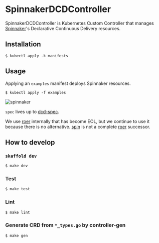 # SpinnakerDCDController

SpinnakerDCDController is Kubernetes Custom Controller that manages [Spinnaker](https://github.com/spinnaker/spinnaker)'s Declarative Continuous Delivery resources.

## Installation

```shell
$ kubectl apply -k manifests
```

## Usage

Applying an `examples` manifest deploys Spinnaker resources.

```shell
$ kubectl apply -f examples
```

![spinnaker](https://github.com/kaidotdev/spinnaker-dcd-controller/wiki/images/spinnaker.png)

`spec` lives up to [dcd-spec](https://github.com/spinnaker/dcd-spec).

We use [roer](https://github.com/spinnaker/roer) internally that has become EOL, but we continue to use it because there is no alternative.
[spin](https://github.com/spinnaker/spin) is not a complete [roer](https://github.com/spinnaker/roer) successor.

## How to develop

### `skaffold dev`

```sh
$ make dev
```

### Test

```sh
$ make test
```

### Lint

```sh
$ make lint
```

### Generate CRD from `*_types.go` by controller-gen

```sh
$ make gen
```
